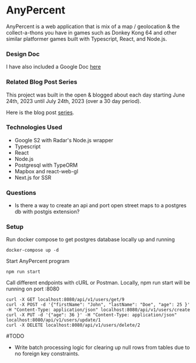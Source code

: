 # AnyPercent

AnyPercent is a web application that is mix of a map / geolocation & the collect-a-thons you have in games such as Donkey Kong 64 and other similar platformer games
built with Typescript, React, and Node.js.

### Design Doc
I have also included a Google Doc [here](https://docs.google.com/document/d/e/2PACX-1vTDgnJTyBvHYzMpGlhr-M9T-xRlTf24Xdt4l5IuIBid_VNH5BetokkzNuML966b3bzmiwA1nProgzrt/pub)

### Related Blog Post Series
This project was built in the open & blogged about each day
starting June 24th, 2023 until July 24th, 2023 (over a 30 day period).

Here is the blog post [series](https://software-is-life.ghost.io/blogging-again/).

### Technologies Used
- Google S2 with Radar's Node.js wrapper
- Typescript
- React
- Node.js
- Postgresql with TypeORM
- Mapbox and react-web-gl
- Next.js for SSR

### Questions
- Is there a way to create an api and port open street maps to a postgres db with postgis extension?

### Setup

Run docker compose to get postgres database locally up and running
```text
docker-compose up -d
```

Start AnyPercent program
```text
npm run start
```

Call different endpoints with cURL or Postman. Locally, npm run start will be running on port :8080
```text
curl -X GET localhost:8080/api/v1/users/get/9
curl -X POST -d '{"firstName": "John", "lastName": "Doe", "age": 25 }' -H "Content-Type: application/json" localhost:8080/api/v1/users/create
curl -X PUT -d '{"age": 36 }' -H "Content-Type: application/json" localhost:8080/api/v1/users/update/1
curl -X DELETE localhost:8080/api/v1/users/delete/2 
```

#TODO
- Write batch processing logic for clearing up null rows from tables due to no foreign key constraints.